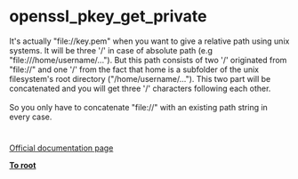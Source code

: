# openssl_pkey_get_private



It&apos;s actually "file://key.pem" when you want to give a relative path using unix systems. It will be three &apos;/&apos; in case of absolute path (e.g "file:///home/username/..."). But this path consists of two &apos;/&apos; originated from "file://" and one &apos;/&apos; from the fact that home is a subfolder of the unix filesystem&apos;s root directory ("/home/username/..."). This two part will be concatenated and you will get three &apos;/&apos; characters following each other.<br><br>So you only have to concatenate "file://" with an existing path string in every case.  

#

[Official documentation page](https://www.php.net/manual/en/function.openssl-pkey-get-private.php)

**[To root](/README.md)**